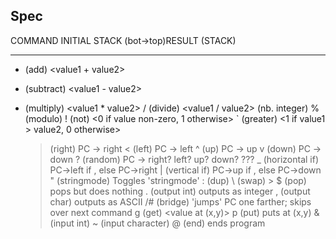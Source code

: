 ## Spec

COMMAND INITIAL STACK (bot->top)RESULT (STACK)

---

- (add) <value1> <value2> <value1 + value2>

* (subtract) <value1> <value2> <value1 - value2>

- (multiply) <value1> <value2> <value1 \* value2>
  / (divide) <value1> <value2> <value1 / value2> (nb. integer)
  % (modulo) <value1> <value2> <value1 mod value2>
  ! (not) <value> <0 if value non-zero, 1 otherwise>
  ` (greater) <value1> <value2> <1 if value1 > value2, 0 otherwise>
  > (right) PC -> right
  > < (left) PC -> left
  > ^ (up) PC -> up
  > v (down) PC -> down
  > ? (random) PC -> right? left? up? down? ???
  > \_ (horizontal if) <boolean value> PC->left if <value>, else PC->right
  > | (vertical if) <boolean value> PC->up if <value>, else PC->down
  > " (stringmode) Toggles 'stringmode'
  > : (dup) <value> <value> <value>
  > \ (swap) <value1> <value2> <value2> <value1> > \$ (pop) <value> pops <value> but does nothing
  > . (output int) <value> outputs <value> as integer
  > , (output char) <value> outputs <value> as ASCII
  > /# (bridge) 'jumps' PC one farther; skips
                                          over next command
  g (get) <x> <y> <value at (x,y)>
  p (put) <value> <x> <y> puts <value> at (x,y)
  & (input int) <value user entered>
  ~ (input character) <character user entered>
  @ (end) ends program
